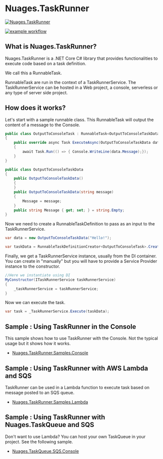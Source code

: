 # Nuages.TaskRunner

[![Nuages.TaskRunner](https://img.shields.io/nuget/v/Nuages.TaskRunner?style=flat-square&label=Nuages.TaskRunne)](https://www.nuget.org/packages/Nuages.TaskRunner/)

[![example workflow](https://github.com/nuages-io/nuages-taskrunner/actions/workflows/nuget.yml/badge.svg)](https://github.com/nuages-io/nuages-taskrunner/actions/workflows/nuget.yml)

## What is Nuages.TaskRunner?

Nuages.TaskRunner is a .NET Core C# library that provides functionalities to execute code based on a task definition.

We call this a RunnableTask.

RunnableTask are run in the context of a TaskRunnerService. The TaskRunnerService can be hosted in a Web project, a console, serverless or any type of server side project.


## How does it works?

Let's start with a sample runnable class. This RunnableTask will output the content of a message to the Console.

```csharp
public class OutputToConsoleTask : RunnableTask<OutputToConsoleTaskData>  
{  
    public override async Task ExecuteAsync(OutputToConsoleTaskData data)  
    {  
        await Task.Run(() => { Console.WriteLine(data.Message);});  
    }
}  

public class OutputToConsoleTaskData  
{  
    public OutputToConsoleTaskData()  
    {  
    }  
    public OutputToConsoleTaskData(string message)  
    {  
        Message = message;  
    }
    public string Message { get; set; } = string.Empty;  
}
```

Now we need to create a RunnableTaskDefinition to pass as an input to the TaskRunnerService.

```csharp
var data = new OutputToConsoleTaskData("Hello!");

var taskData = RunnableTaskDefinitionCreator<OutputToConsoleTask>.Create(data);
```

Finally, we get a TaskRunnerService instance, usually from the DI container. You can create in "manually" but you will have to provide a Service Provider instance to the constructor.

```csharp
//Here we instantiate using DI
MyConstructor(ITaskRunnerService taskRunnerService)
{
    _taskRunnerService = taskRunnerService;
}
```
Now we can execute the task.

```csharp
var task = _TaskRunnerService.Execute(taskData);
```

## Sample : Using TaskRunner in the Console

This sample shows how to use TaskRunner with the Console. Not the typical usage but it shows how it works.

- [Nuages.TaskRunner.Samples.Console](https://github.com/nuages-io/)

## Sample : Using TaskRunner with AWS Lambda and SQS

TaskRunner can be used in a Lambda function to execute task based on message posted to an SQS queue.

- [Nuages.TaskRunner.Samples.Lambda](https://github.com/nuages-io/)

## Sample : Using TaskRunner with Nuages.TaskQueue and SQS

Don't want to use Lambda? You can host your own TaskQueue in your project. See the following sample.

- [Nuages.TaskQueue.SQS.Console](https://github.com/nuages-io/)
